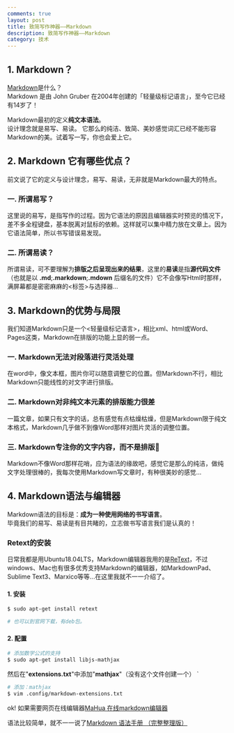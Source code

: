 ```yaml
---
comments: true
layout: post
title: 致简写作神器——Markdown
description: 致简写作神器——Markdown
category: 技术
---
```


## 1. Markdown？

[Markdown][1]是什么？  
Markdown 是由 John Gruber 在2004年创建的「轻量级标记语言」，至今它已经有14岁了！ 

Markdown最初的定义**纯文本语法**。  
设计理念就是易写、易读。
它那么的纯洁、致简、美妙感觉词汇已经不能形容Markdown的美。试着写一写，你也会爱上它。



## 2. Markdown 它有哪些优点？

前文说了它的定义与设计理念，易写、易读，无非就是Markdown最大的特点。

### 一. 所谓易写？

这里说的易写，是指写作的过程。因为它语法的原因且编辑器实时预览的情况下，差不多全程键盘，基本脱离对鼠标的依赖。这样就可以集中精力放在文章上。因为它语法简单，所以书写错误易发现。

### 二. 所谓易读？

所谓易读，可不要理解为**排版之后呈现出来的结果**，这里的**易读**是指**源代码文件**（也就是以 **.md**;**.markdown**;**.mdown** 后缀名的文件）它不会像写Html时那样，满屏幕都是密密麻麻的<标签>与选择器...

## 3. Markdown的优势与局限

我们知道Markdown只是一个<轻量级标记语言>，相比xml、html或Word、Pages这类，Markdown在排版的功能上显的弱一点。

### 一.  Markdown无法对段落进行灵活处理

在word中，像文本框，图片你可以随意调整它的位置。但Markdown不行，相比Markdown只能线性的对文字进行排版。

### 二. Markdown对非纯文本元素的排版能力很差

一篇文章，如果只有文字的话，总有感觉有点枯燥枯燥，但是Markdown限于纯文本格式，Markdown几乎做不到像Word那样对图片灵活的调整位置。

### 三. Markdown专注你的文字内容，而不是排版

Markdown不像Word那样花哨，应为语法的缘故吧，感觉它是那么的纯洁，做纯文字处理很棒的，我每次使用Markdown写文章时，有种很美妙的感觉...
## 4. Markdown语法与编辑器

Markdown语法的目标是：**成为一种使用网络的书写语言**。  
毕竟我们的易写、易读是有目共睹的，立志做书写语言我们是认真的！  
### Retext的安装
日常我都是用Ubuntu18.04LTS，Markdown编辑器我用的是[ReText][2]，不过windows、Mac也有很多优秀支持Markdown的编辑器，如MarkdownPad、Sublime Text3、Marxico等等...在这里我就不一一介绍了。

#### 1. 安装

```bash
$ sudo apt-get install retext

# 也可以到官网下载，有deb包。
```

#### 2. 配置

```bash
# 添加数学公式的支持
$ sudo apt-get install libjs-mathjax
```

然后在"**extensions.txt**"中添加"**mathjax**"（没有这个文件创建一个）  `

```bash
# 添加：mathjax
$ vim .config/markdown-extensions.txt
```

ok!  如果需要网页在线编辑器[MaHua 在线markdown编辑器][3]

语法比较简单，就不一一说了[Markdown 语法手册 （完整整理版）][4]

[1]: https://en.wikipedia.org/wiki/Markdown?achuan.io
[2]: https://pypi.org/project/ReText?achuan.io
[3]: https://www.zybuluo.com/mdeditor?achuan.io
[4]: http://www.360doc.com/content/16/1221/02/1489589_616432866.shtml?achuan.io